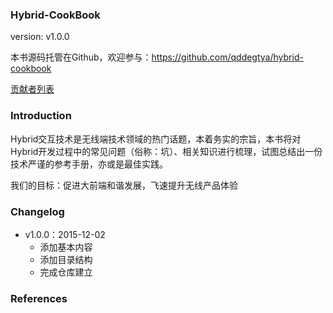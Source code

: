 ### Hybrid-CookBook

version: v1.0.0

本书源码托管在Github，欢迎参与：https://github.com/qddegtya/hybrid-cookbook

[贡献者列表](https://github.com/qddegtya/hybrid-cookbook/graphs/contributors)


### Introduction

Hybrid交互技术是无线端技术领域的热门话题，本着务实的宗旨，本书将对Hybrid开发过程中的常见问题（俗称：坑）、相关知识进行梳理，试图总结出一份技术严谨的参考手册，亦或是最佳实践。

我们的目标：促进大前端和谐发展，飞速提升无线产品体验

### Changelog

* v1.0.0：2015-12-02
  * 添加基本内容
  * 添加目录结构
  * 完成仓库建立


### References
